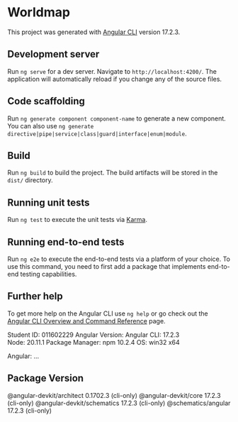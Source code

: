 # Worldmap

This project was generated with [Angular CLI](https://github.com/angular/angular-cli) version 17.2.3.

## Development server

Run `ng serve` for a dev server. Navigate to `http://localhost:4200/`. The application will automatically reload if you change any of the source files.

## Code scaffolding

Run `ng generate component component-name` to generate a new component. You can also use `ng generate directive|pipe|service|class|guard|interface|enum|module`.

## Build

Run `ng build` to build the project. The build artifacts will be stored in the `dist/` directory.

## Running unit tests

Run `ng test` to execute the unit tests via [Karma](https://karma-runner.github.io).

## Running end-to-end tests

Run `ng e2e` to execute the end-to-end tests via a platform of your choice. To use this command, you need to first add a package that implements end-to-end testing capabilities.

## Further help

To get more help on the Angular CLI use `ng help` or go check out the [Angular CLI Overview and Command Reference](https://angular.io/cli) page.

Student ID: 011602229
Angular Version: Angular CLI: 17.2.3        
Node: 20.11.1
Package Manager: npm 10.2.4
OS: win32 x64

Angular:
...

Package                      Version
------------------------------------------------------
@angular-devkit/architect    0.1702.3 (cli-only)
@angular-devkit/core         17.2.3 (cli-only)
@angular-devkit/schematics   17.2.3 (cli-only)
@schematics/angular          17.2.3 (cli-only)